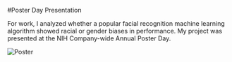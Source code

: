 #Poster Day Presentation

For work, I analyzed whether a popular facial recognition machine learning algorithm showed racial or gender biases in performance. My project was presented at the NIH Company-wide Annual Poster Day.

![Poster](Poster_day.png)

